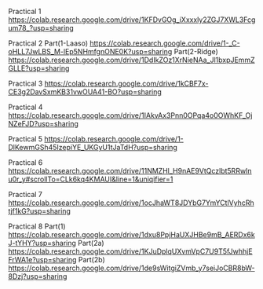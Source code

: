 
Practical 1 
https://colab.research.google.com/drive/1KFDvGOg_iXxxxly2ZGJ7XWL3Fcgum78_?usp=sharing

Practical 2
Part(1-Laaso) https://colab.research.google.com/drive/1-_C-oHLL7JwLBS_M-lEp5NHmfgnONE0K?usp=sharing
Part(2-Ridge) https://colab.research.google.com/drive/1DdIkZOz1XrNieNAa_Jl1bxpJEmmZGLLE?usp=sharing

Practical 3
https://colab.research.google.com/drive/1kCBF7x-CE3g2DavSxmKB31vwOUA41-BO?usp=sharing

Practical 4
https://colab.research.google.com/drive/1IAkvAx3Pnn0OPqa4o0OWhKF_OjNZeFJD?usp=sharing

Practical 5
https://colab.research.google.com/drive/1-DlKewmGSh45IzepiYE_UKGyU1tJaTdH?usp=sharing

Practical 6 
https://colab.research.google.com/drive/11NMZHl_H9nAE9VtQczlbt5RRwInu0r_y#scrollTo=CLk6kq4KMAUI&line=1&uniqifier=1

Practical 7
https://colab.research.google.com/drive/1ocJhaWT8JDYbG7YmYCtlVyhcRhtjf1kG?usp=sharing

Practical 8
Part(1) https://colab.research.google.com/drive/1dxu8PpjHaUXJHBe9mB_AERDx6kJ-tYHY?usp=sharing
Part(2a) https://colab.research.google.com/drive/1KJuDplqUXvmVpC7U9T5fJwhhjEFrWA1e?usp=sharing
Part(2b) https://colab.research.google.com/drive/1de9sWitgiZVmb_y7seiJoCBR8bW-8Dzj?usp=sharing
